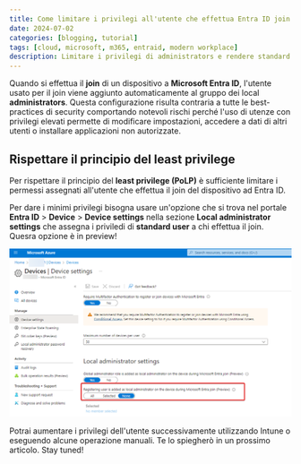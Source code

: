 ```yaml
---
title: Come limitare i privilegi all'utente che effettua Entra ID join
date: 2024-07-02
categories: [blogging, tutorial]
tags: [cloud, microsoft, m365, entraid, modern workplace]
description: Limitare i privilegi di administrators e rendere standard user chi collega il dispositivo ad Entra ID
---
```

Quando si effettua il **join** di un dispositivo a **Microsoft Entra ID**, l'utente usato per il join viene aggiunto automaticamente al gruppo dei local **administrators**. Questa configurazione risulta contraria a tutte le best-practices di security comportando notevoli rischi perché l'uso di utenze con privilegi elevati permette di modificare impostazioni, accedere a dati di altri utenti o installare applicazioni non autorizzate.

## Rispettare il principio del least privilege
Per rispettare il principio del **least privilege (PoLP)** è sufficiente limitare i permessi assegnati all'utente che effettua il join del dispositivo ad Entra ID.

Per dare i minimi privilegi bisogna usare un'opzione che si trova nel portale **Entra ID** > **Device** > **Device settings** nella sezione **Local administrator settings** che assegna i priviledi di **standard user** a chi effettua il join. Quesra opzione è in preview!

![standard user](/assets/2024-07-01/immagine1.png)

Potrai aumentare i privilegi dell'utente successivamente utilizzando Intune o eseguendo alcune operazione manuali. Te lo spiegherò in un prossimo articolo. Stay tuned!